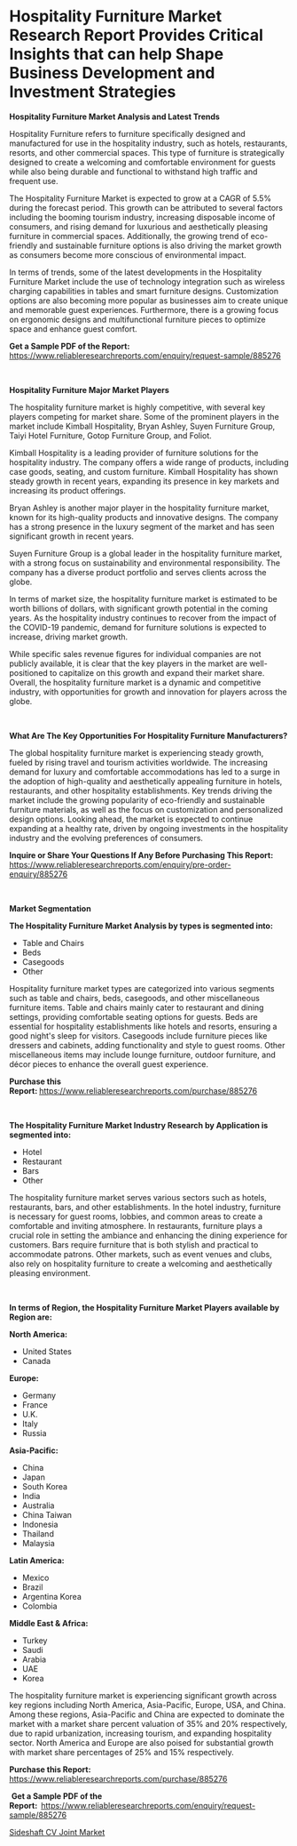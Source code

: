 <p><h1>Hospitality Furniture Market Research Report Provides Critical Insights that can help Shape Business Development and Investment Strategies</h1></p><p><strong>Hospitality Furniture Market Analysis and Latest Trends</strong></p>
<p><p>Hospitality Furniture refers to furniture specifically designed and manufactured for use in the hospitality industry, such as hotels, restaurants, resorts, and other commercial spaces. This type of furniture is strategically designed to create a welcoming and comfortable environment for guests while also being durable and functional to withstand high traffic and frequent use.</p><p>The Hospitality Furniture Market is expected to grow at a CAGR of 5.5% during the forecast period. This growth can be attributed to several factors including the booming tourism industry, increasing disposable income of consumers, and rising demand for luxurious and aesthetically pleasing furniture in commercial spaces. Additionally, the growing trend of eco-friendly and sustainable furniture options is also driving the market growth as consumers become more conscious of environmental impact.</p><p>In terms of trends, some of the latest developments in the Hospitality Furniture Market include the use of technology integration such as wireless charging capabilities in tables and smart furniture designs. Customization options are also becoming more popular as businesses aim to create unique and memorable guest experiences. Furthermore, there is a growing focus on ergonomic designs and multifunctional furniture pieces to optimize space and enhance guest comfort.</p></p>
<p><strong>Get a Sample PDF of the Report:&nbsp;</strong> <a href="https://www.reliableresearchreports.com/enquiry/request-sample/885276">https://www.reliableresearchreports.com/enquiry/request-sample/885276</a></p>
<p>&nbsp;</p>
<p><strong>Hospitality Furniture Major Market Players</strong></p>
<p><p>The hospitality furniture market is highly competitive, with several key players competing for market share. Some of the prominent players in the market include Kimball Hospitality, Bryan Ashley, Suyen Furniture Group, Taiyi Hotel Furniture, Gotop Furniture Group, and Foliot.</p><p>Kimball Hospitality is a leading provider of furniture solutions for the hospitality industry. The company offers a wide range of products, including case goods, seating, and custom furniture. Kimball Hospitality has shown steady growth in recent years, expanding its presence in key markets and increasing its product offerings.</p><p>Bryan Ashley is another major player in the hospitality furniture market, known for its high-quality products and innovative designs. The company has a strong presence in the luxury segment of the market and has seen significant growth in recent years.</p><p>Suyen Furniture Group is a global leader in the hospitality furniture market, with a strong focus on sustainability and environmental responsibility. The company has a diverse product portfolio and serves clients across the globe.</p><p>In terms of market size, the hospitality furniture market is estimated to be worth billions of dollars, with significant growth potential in the coming years. As the hospitality industry continues to recover from the impact of the COVID-19 pandemic, demand for furniture solutions is expected to increase, driving market growth.</p><p>While specific sales revenue figures for individual companies are not publicly available, it is clear that the key players in the market are well-positioned to capitalize on this growth and expand their market share. Overall, the hospitality furniture market is a dynamic and competitive industry, with opportunities for growth and innovation for players across the globe.</p></p>
<p>&nbsp;</p>
<p><strong>What Are The Key Opportunities For Hospitality Furniture Manufacturers?</strong></p>
<p><p>The global hospitality furniture market is experiencing steady growth, fueled by rising travel and tourism activities worldwide. The increasing demand for luxury and comfortable accommodations has led to a surge in the adoption of high-quality and aesthetically appealing furniture in hotels, restaurants, and other hospitality establishments. Key trends driving the market include the growing popularity of eco-friendly and sustainable furniture materials, as well as the focus on customization and personalized design options. Looking ahead, the market is expected to continue expanding at a healthy rate, driven by ongoing investments in the hospitality industry and the evolving preferences of consumers.</p></p>
<p><strong>Inquire or Share Your Questions If Any Before Purchasing This Report:</strong> <a href="https://www.reliableresearchreports.com/enquiry/pre-order-enquiry/885276">https://www.reliableresearchreports.com/enquiry/pre-order-enquiry/885276</a></p>
<p>&nbsp;</p>
<p><strong>Market Segmentation</strong></p>
<p><strong>The Hospitality Furniture Market Analysis by types is segmented into:</strong></p>
<p><ul><li>Table and Chairs</li><li>Beds</li><li>Casegoods</li><li>Other</li></ul></p>
<p><p>Hospitality furniture market types are categorized into various segments such as table and chairs, beds, casegoods, and other miscellaneous furniture items. Table and chairs mainly cater to restaurant and dining settings, providing comfortable seating options for guests. Beds are essential for hospitality establishments like hotels and resorts, ensuring a good night's sleep for visitors. Casegoods include furniture pieces like dressers and cabinets, adding functionality and style to guest rooms. Other miscellaneous items may include lounge furniture, outdoor furniture, and décor pieces to enhance the overall guest experience.</p></p>
<p><strong>Purchase this Report:&nbsp;</strong><a href="https://www.reliableresearchreports.com/purchase/885276">https://www.reliableresearchreports.com/purchase/885276</a></p>
<p>&nbsp;</p>
<p><strong>The Hospitality Furniture Market Industry Research by Application is segmented into:</strong></p>
<p><ul><li>Hotel</li><li>Restaurant</li><li>Bars</li><li>Other</li></ul></p>
<p><p>The hospitality furniture market serves various sectors such as hotels, restaurants, bars, and other establishments. In the hotel industry, furniture is necessary for guest rooms, lobbies, and common areas to create a comfortable and inviting atmosphere. In restaurants, furniture plays a crucial role in setting the ambiance and enhancing the dining experience for customers. Bars require furniture that is both stylish and practical to accommodate patrons. Other markets, such as event venues and clubs, also rely on hospitality furniture to create a welcoming and aesthetically pleasing environment.</p></p>
<p>&nbsp;</p>
<p><strong>In terms of Region, the Hospitality Furniture Market Players available by Region are:</strong></p>
<p>
    <p> <strong> North America: </strong>
        <ul>
            <li>United States</li>
            <li>Canada</li>
        </ul>
        </p> 
    <p> <strong> Europe: </strong>
        <ul>
            <li>Germany</li>
            <li>France</li>
            <li>U.K.</li>
            <li>Italy</li>
            <li>Russia</li>
        </ul>
        </p> 
    <p> <strong> Asia-Pacific: </strong>
        <ul>
            <li>China</li>
            <li>Japan</li>
            <li>South Korea</li>
            <li>India</li>
            <li>Australia</li>
            <li>China Taiwan</li>
            <li>Indonesia</li>
            <li>Thailand</li>
            <li>Malaysia</li>
        </ul>
        </p> 
    <p> <strong> Latin America: </strong>
        <ul>
            <li>Mexico</li>
            <li>Brazil</li>
            <li>Argentina Korea</li>
            <li>Colombia</li>
        </ul>
        </p> 
    <p> <strong> Middle East & Africa: </strong>
        <ul>
            <li>Turkey</li>
            <li>Saudi</li>
            <li>Arabia</li>
            <li>UAE</li>
            <li>Korea</li>
        </ul>
    </p>
    </p>
<p><p>The hospitality furniture market is experiencing significant growth across key regions including North America, Asia-Pacific, Europe, USA, and China. Among these regions, Asia-Pacific and China are expected to dominate the market with a market share percent valuation of 35% and 20% respectively, due to rapid urbanization, increasing tourism, and expanding hospitality sector. North America and Europe are also poised for substantial growth with market share percentages of 25% and 15% respectively.</p></p>
<p><strong>Purchase this Report: </strong><a href="https://www.reliableresearchreports.com/purchase/885276">https://www.reliableresearchreports.com/purchase/885276</a></p>
<p>&nbsp;<strong>Get a Sample PDF of the Report:&nbsp;&nbsp;</strong><a href="https://www.reliableresearchreports.com/enquiry/request-sample/885276">https://www.reliableresearchreports.com/enquiry/request-sample/885276</a></p>
<p><strong></strong></p>
<p><p><a href="https://nifty-kite-d51.notion.site/Sideshaft-CV-Joint-Market-Challenges-Opportunities-and-Growth-Drivers-and-Major-Market-Players-fo-81c3f246c0a94a9b9010ab117ab10e86">Sideshaft CV Joint Market</a></p></p>